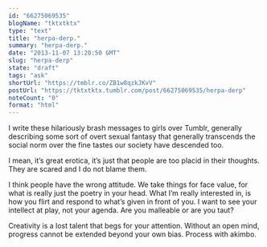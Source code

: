 ```yaml
---
id: "66275069535"
blogName: "tktxtktx"
type: "text"
title: "herpa-derp."
summary: "herpa-derp."
date: "2013-11-07 13:20:50 GMT"
slug: "herpa-derp"
state: "draft"
tags: "ask"
shortUrl: "https://tmblr.co/ZB1w8qzkJKvV"
postUrl: "https://tktxtktx.tumblr.com/post/66275069535/herpa-derp"
noteCount: "0"
format: "html"
---
```


I write these hilariously brash messages to girls over Tumblr, generally describing some sort of overt sexual fantasy that generally transcends the social norm over the fine tastes our society have descended too.

I mean, it’s great erotica, it’s just that people are too placid in their thoughts. They are scared and I do not blame them.

I think people have the wrong attitude. We take things for face value, for what is really just the poetry in your head. What I’m really interested in, is how you flirt and respond to what’s given in front of you. I want to see your intellect at play, not your agenda. Are you malleable or are you taut?

Creativity is a lost talent that begs for your attention. Without an open mind, progress cannot be extended beyond your own bias. Process with akimbo.